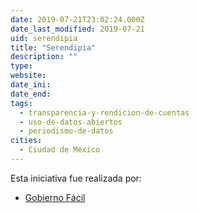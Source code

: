 ```yaml
---
date: 2019-07-21T23:02:24.000Z
date_last_modified: 2019-07-21
uid: serendipia
title: "Serendipia"
description: ""
type: 
website: 
date_ini: 
date_end: 
tags:
  - transparencia-y-rendicion-de-cuentas
  - uso-de-datos-abiertos
  - periodismo-de-datos
cities: 
  - Ciudad de México
---
```


Esta iniciativa fue realizada por:

- [Gobierno Fácil](/organizaciones/gobierno-facil)
